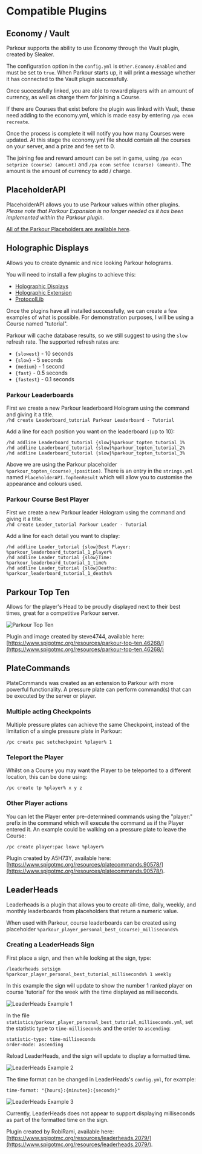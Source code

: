 Compatible Plugins
======

## Economy / Vault

Parkour supports the ability to use Economy through the Vault plugin, created by Sleaker.

The configuration option in the `config.yml` is `Other.Economy.Enabled` and must be set to `true`. When Parkour starts up, it will print a message whether it has connected to the Vault plugin successfully.

Once successfully linked, you are able to reward players with an amount of currency, as well as charge them for joining a Course.

If there are Courses that exist before the plugin was linked with Vault, these need adding to the economy.yml, which is made easy by entering `/pa econ recreate`.

Once the process is complete it will notify you how many Courses were updated. At this stage the economy.yml file should contain all the courses on your server, and a prize and fee set to 0.

The joining fee and reward amount can be set in game, using `/pa econ setprize (course) (amount)` and `/pa econ setfee (course) (amount)`. The amount is the amount of currency to add / charge.

## PlaceholderAPI

PlaceholderAPI allows you to use Parkour values within other plugins.  
_Please note that Parkour Expansion is no longer needed as it has been implemented within the Parkour plugin._

[All of the Parkour Placeholders are available here](essential/placeholders.md).

## Holographic Displays

Allows you to create dynamic and nice looking Parkour holograms.

You will need to install a few plugins to achieve this:
* [Holographic Displays](https://dev.bukkit.org/projects/holographic-displays?gameCategorySlug=bukkit-plugins&projectID=75097)
* [Holographic Extension](https://www.spigotmc.org/resources/holographic-extension.18461/)
* [ProtocolLib](https://www.spigotmc.org/resources/protocollib.1997/)

Once the plugins have all installed successfully, we can create a few examples of what is possible. For demonstration purposes, I will be using a Course named "tutorial".

Parkour will cache database results, so we still suggest to using the `slow` refresh rate. The supported refresh rates are:
* `{slowest}` - 10 seconds
* `{slow}` - 5 seconds
* `{medium}` - 1 second
* `{fast}` - 0.5 seconds
* `{fastest}` - 0.1 seconds

### Parkour Leaderboards
First we create a new Parkour leaderboard Hologram using the command and giving it a title.  
`/hd create Leaderboard_tutorial Parkour Leaderboard - Tutorial`

Add a line for each position you want on the leaderboard (up to 10):

`/hd addline Leaderboard_tutorial {slow}%parkour_topten_tutorial_1%`  
`/hd addline Leaderboard_tutorial {slow}%parkour_topten_tutorial_2%`  
`/hd addline Leaderboard_tutorial {slow}%parkour_topten_tutorial_3%`

Above we are using the Parkour placeholder `%parkour_topten_(course)_(position)`.
There is an entry in the `strings.yml` named `PlaceholderAPI.TopTenResult` which will allow you to customise the appearance and colours used.

### Parkour Course Best Player
First we create a new Parkour leader Hologram using the command and giving it a title.  
`/hd create Leader_tutorial Parkour Leader - Tutorial`

Add a line for each detail you want to display:

`/hd addline Leader_tutorial {slow}Best Player: %parkour_leaderboard_tutorial_1_player%`  
`/hd addline Leader_tutorial {slow}Time: %parkour_leaderboard_tutorial_1_time%`  
`/hd addline Leader_tutorial {slow}Deaths: %parkour_leaderboard_tutorial_1_deaths%`

## Parkour Top Ten

Allows for the player's Head to be proudly displayed next to their best times, great for a competitive Parkour server.

![Parkour Top Ten](https://i.imgur.com/c2n6QUM.png "Parkour Top Ten")

Plugin and image created by steve4744, available here: [https://www.spigotmc.org/resources/parkour-top-ten.46268/](https://www.spigotmc.org/resources/parkour-top-ten.46268/)

## PlateCommands

PlateCommands was created as an extension to Parkour with more powerful functionality. A pressure plate can perform command(s) that can be executed by the server or player.

### Multiple acting Checkpoints
Multiple pressure plates can achieve the same Checkpoint, instead of the limitation of a single pressure plate in Parkour:

`/pc create pac setcheckpoint %player% 1`

### Teleport the Player
Whilst on a Course you may want the Player to be teleported to a different location, this can be done using:

`/pc create tp %player% x y z`

### Other Player actions
You can let the Player enter pre-determined commands using the "player:" prefix in the command which will execute the command as if the Player entered it.
An example could be walking on a pressure plate to leave the Course:

`/pc create player:pac leave %player%`

Plugin created by A5H73Y, available here: [https://www.spigotmc.org/resources/platecommands.90578/](https://www.spigotmc.org/resources/platecommands.90578/).

## LeaderHeads

Leaderheads is a plugin that allows you to create all-time, daily, weekly, and monthly leaderboards from placeholders that return a numeric value.

When used with Parkour, course leaderboards can be created using placeholder `%parkour_player_personal_best_(course)_milliseconds%`

### Creating a LeaderHeads Sign
First place a sign, and then while looking at the sign, type:

`/leaderheads setsign %parkour_player_personal_best_tutorial_milliseconds% 1 weekly`

In this example the sign will update to show the number 1 ranked player on course 'tutorial' for the week with the time displayed as milliseconds.

![LeaderHeads Example 1](https://i.imgur.com/LTJ9Dw3.png "LeaderHeads Example 1")

In the file `statistics/parkour_player_personal_best_tutorial_milliseconds.yml`, set the statistic type to `time-milliseconds` and the order to `ascending`:

```
statistic-type: time-milliseconds
order-mode: ascending
```

Reload LeaderHeads, and the sign will update to display a formatted time.

![LeaderHeads Example 2](https://i.imgur.com/swbtPkt.png "LeaderHeads Example 2")

The time format can be changed in LeaderHeads's `config.yml`, for example:

`time-format: "{hours}:{minutes}:{seconds}"`

![LeaderHeads Example 3](https://i.imgur.com/XzwLLSL.png "LeaderHeads Example 3")

Currently, LeaderHeads does not appear to support displaying milliseconds as part of the formatted time on the sign.

Plugin created by RobiRami, available here: [https://www.spigotmc.org/resources/leaderheads.2079/](https://www.spigotmc.org/resources/leaderheads.2079/).
